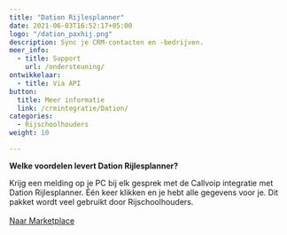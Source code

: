 ```yaml
---
title: "Dation Rijlesplanner"
date: 2021-06-03T16:52:17+05:00
logo: "/dation_paxhij.png"
description: Sync je CRM-contacten en -bedrijven.
meer_info:
  - title: Support
    url: /ondersteuning/
ontwikkelaar:
  - title: Via API
button:
  title: Meer informatie
  link: /crmintegratie/Dation/
categories:
  - Rijschoolhouders
weight: 10

---
```


**Welke voordelen levert Dation Rijlesplanner?**

Krijg een melding op je PC bij elk gesprek met de Callvoip integratie met Dation Rijlesplanner. Één keer klikken en je hebt alle gegevens voor je. Dit pakket wordt veel gebruikt door Rijschoolhouders.<br><br><a href="/marketplace" class="button">Naar Marketplace</a>
